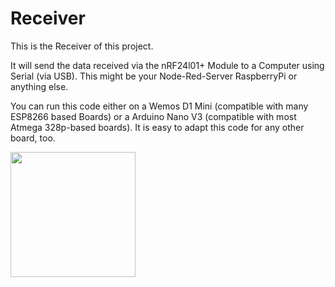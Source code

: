 # Receiver
This is the Receiver of this project.

It will send the data received via the nRF24l01+ Module to a Computer using Serial (via USB).
This might be your Node-Red-Server RaspberryPi or anything else.

You can run this code either on a Wemos D1 Mini (compatible with many ESP8266 based Boards) or a Arduino Nano V3 (compatible with most Atmega 328p-based boards).
It is easy to adapt this code for any other board, too.


<img src="https://user-images.githubusercontent.com/112399896/194774033-1f7f4e26-c4a5-48cd-a5ca-9b7c36586264.png" data-canonical-src="https://user-images.githubusercontent.com/112399896/194774033-1f7f4e26-c4a5-48cd-a5ca-9b7c36586264.png" height="200" />
